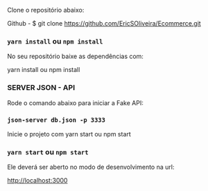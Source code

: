 Clone o repositório abaixo:

Github - $ git clone https://github.com/EricSOliveira/Ecommerce.git



### `yarn install` ou `npm install`

No seu repositório baixe as dependências com:

yarn install ou npm install


### SERVER JSON - API

Rode o comando abaixo para iniciar a Fake API:

### `json-server db.json -p 3333`


Inicie o projeto com yarn start ou npm start

### `yarn start` ou `npm start`


Ele deverá ser aberto no modo de desenvolvimento na url:

[http://localhost:3000](http://localhost:3000)





